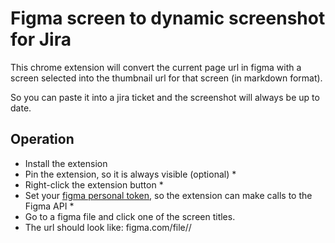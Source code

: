 # Figma screen to dynamic screenshot for Jira

This chrome extension will convert the current page url in figma with a screen selected
into the thumbnail url for that screen (in markdown format).

So you can paste it into a jira ticket and the screenshot will always be up to date.

## Operation

* Install the extension
* Pin the extension, so it is always visible (optional)
  * 
* Right-click the extension button
  * 
* Set your [figma personal token](https://help.figma.com/hc/en-us/articles/8085703771159-Manage-personal-access-tokens), so the extension can make calls to the Figma API
  * 
* Go to a figma file and click one of the screen titles.
* The url should look like: figma.com/file/<fileKey>/<title>?node-id=<nodeId>
* Click the extension button. You should see the notification that the copy was successful:
  * 

